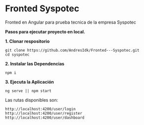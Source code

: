 # Fronted Syspotec
Fronted en Angular para prueba tecnica de la empresa Syspotec

**Pasos para ejecutar proyecto en local.**

**1. Clonar respositorio**
```
git clone https://github.com/AndresIdk/Fronted---Syspotec.git
cd syspotec
```

**2. Instalar las Dependencias**

```
npm i
```

**3. Ejecuta la Aplicación**
```
ng serve || npm start
```

Las rutas disponibles son:
```
http://localhost:4200/user/login
http://localhost:4200/user/register
http://localhost:4200/user/dashboard
```

